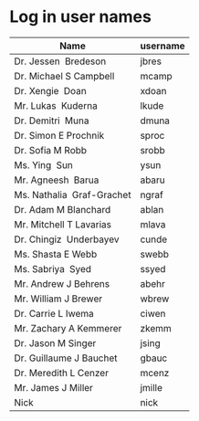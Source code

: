 # Log in user names

Name | username |
-----|-----------|
Dr. Jessen  Bredeson	| jbres
Dr. Michael S Campbell |	mcamp
Dr. Xengie  Doan |	xdoan
Mr. Lukas  Kuderna |	lkude
Dr. Demitri  Muna |	dmuna
Dr. Simon E Prochnik	| sproc
Dr. Sofia M Robb |	srobb
Ms. Ying  Sun	| ysun
Mr. Agneesh  Barua |	abaru
Ms. Nathalia  Graf-Grachet |	ngraf
Dr. Adam M Blanchard |	ablan
Mr. Mitchell T Lavarias	| mlava
Dr. Chingiz  Underbayev |	cunde
Ms. Shasta E Webb	| swebb
Ms. Sabriya  Syed |	ssyed
Mr. Andrew J Behrens	| abehr
Mr. William J Brewer |	wbrew
Dr. Carrie L Iwema |	ciwen
Mr. Zachary A Kemmerer |	zkemm
Dr. Jason M Singer |	jsing
Dr. Guillaume J Bauchet |	gbauc
Dr. Meredith L Cenzer |	mcenz
Mr. James J Miller |	jmille
Nick | nick
